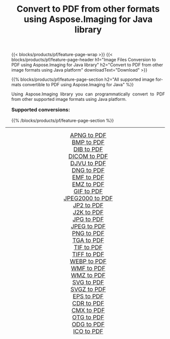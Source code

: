 ﻿---
title: Convert to PDF from other formats using Aspose.Imaging for Java library 
weight: 3920
url: /java/conversion/to/pdf/ 
lang: en
langdirlevel: 2
locales: zh-hans,ja,it,ru,de,es,fr,nl,id,lt,pl,pt,vi,tr,ko,zh-hant,ar,hi,th,sv,cs,uk,he
description: Using Aspose.Imaging you can convert to PDF from other formats using Java
---

{{< blocks/products/pf/feature-page-wrap >}}
{{< blocks/products/pf/feature-page-header h1="Image Files Conversion to PDF using Aspose.Imaging for Java library" h2="Convert to PDF from other image formats using Java platform" downloadText="Download" >}}


{{% blocks/products/pf/feature-page-section  h2="All supported image formats convertible to PDF using Aspose.Imaging for Java" %}}
<p align=justify>Using Aspose.Imaging library you can programmatically convert to PDF from other supported image formats using Java platform.</p>
<h3 style="margin-top:16px;">
Supported conversions:
</h3>
{{% /blocks/products/pf/feature-page-section %}}
<div class="container-fluid productfamilypage bg-gray">
    <div class="convertypes bg-gray agp-content section">
        <div class="container">
		<hr style="margin-left:-20px;"/>
		<div class="row other-converters" style="gap: 10px;font-size: 19px;text-align:center;">
		    <div class='col-md-3 other-converter remove-lp remove-rp'><a href="/imaging/java/conversion/apng-to-pdf/" style="padding:15px;">APNG to PDF</a></div>
<div class='col-md-3 other-converter remove-lp remove-rp'><a href="/imaging/java/conversion/bmp-to-pdf/" style="padding:15px;">BMP to PDF</a></div>
<div class='col-md-3 other-converter remove-lp remove-rp'><a href="/imaging/java/conversion/dib-to-pdf/" style="padding:15px;">DIB to PDF</a></div>
<div class='col-md-3 other-converter remove-lp remove-rp'><a href="/imaging/java/conversion/dicom-to-pdf/" style="padding:15px;">DICOM to PDF</a></div>
<div class='col-md-3 other-converter remove-lp remove-rp'><a href="/imaging/java/conversion/djvu-to-pdf/" style="padding:15px;">DJVU to PDF</a></div>
<div class='col-md-3 other-converter remove-lp remove-rp'><a href="/imaging/java/conversion/dng-to-pdf/" style="padding:15px;">DNG to PDF</a></div>
<div class='col-md-3 other-converter remove-lp remove-rp'><a href="/imaging/java/conversion/emf-to-pdf/" style="padding:15px;">EMF to PDF</a></div>
<div class='col-md-3 other-converter remove-lp remove-rp'><a href="/imaging/java/conversion/emz-to-pdf/" style="padding:15px;">EMZ to PDF</a></div>
<div class='col-md-3 other-converter remove-lp remove-rp'><a href="/imaging/java/conversion/gif-to-pdf/" style="padding:15px;">GIF to PDF</a></div>
<div class='col-md-3 other-converter remove-lp remove-rp'><a href="/imaging/java/conversion/jpeg2000-to-pdf/" style="padding:15px;">JPEG2000 to PDF</a></div>
<div class='col-md-3 other-converter remove-lp remove-rp'><a href="/imaging/java/conversion/jp2-to-pdf/" style="padding:15px;">JP2 to PDF</a></div>
<div class='col-md-3 other-converter remove-lp remove-rp'><a href="/imaging/java/conversion/j2k-to-pdf/" style="padding:15px;">J2K to PDF</a></div>
<div class='col-md-3 other-converter remove-lp remove-rp'><a href="/imaging/java/conversion/jpg-to-pdf/" style="padding:15px;">JPG to PDF</a></div>
<div class='col-md-3 other-converter remove-lp remove-rp'><a href="/imaging/java/conversion/jpeg-to-pdf/" style="padding:15px;">JPEG to PDF</a></div>
<div class='col-md-3 other-converter remove-lp remove-rp'><a href="/imaging/java/conversion/png-to-pdf/" style="padding:15px;">PNG to PDF</a></div>
<div class='col-md-3 other-converter remove-lp remove-rp'><a href="/imaging/java/conversion/tga-to-pdf/" style="padding:15px;">TGA to PDF</a></div>
<div class='col-md-3 other-converter remove-lp remove-rp'><a href="/imaging/java/conversion/tif-to-pdf/" style="padding:15px;">TIF to PDF</a></div>
<div class='col-md-3 other-converter remove-lp remove-rp'><a href="/imaging/java/conversion/tiff-to-pdf/" style="padding:15px;">TIFF to PDF</a></div>
<div class='col-md-3 other-converter remove-lp remove-rp'><a href="/imaging/java/conversion/webp-to-pdf/" style="padding:15px;">WEBP to PDF</a></div>
<div class='col-md-3 other-converter remove-lp remove-rp'><a href="/imaging/java/conversion/wmf-to-pdf/" style="padding:15px;">WMF to PDF</a></div>
<div class='col-md-3 other-converter remove-lp remove-rp'><a href="/imaging/java/conversion/wmz-to-pdf/" style="padding:15px;">WMZ to PDF</a></div>
<div class='col-md-3 other-converter remove-lp remove-rp'><a href="/imaging/java/conversion/svg-to-pdf/" style="padding:15px;">SVG to PDF</a></div>
<div class='col-md-3 other-converter remove-lp remove-rp'><a href="/imaging/java/conversion/svgz-to-pdf/" style="padding:15px;">SVGZ to PDF</a></div>
<div class='col-md-3 other-converter remove-lp remove-rp'><a href="/imaging/java/conversion/eps-to-pdf/" style="padding:15px;">EPS to PDF</a></div>
<div class='col-md-3 other-converter remove-lp remove-rp'><a href="/imaging/java/conversion/cdr-to-pdf/" style="padding:15px;">CDR to PDF</a></div>
<div class='col-md-3 other-converter remove-lp remove-rp'><a href="/imaging/java/conversion/cmx-to-pdf/" style="padding:15px;">CMX to PDF</a></div>
<div class='col-md-3 other-converter remove-lp remove-rp'><a href="/imaging/java/conversion/otg-to-pdf/" style="padding:15px;">OTG to PDF</a></div>
<div class='col-md-3 other-converter remove-lp remove-rp'><a href="/imaging/java/conversion/odg-to-pdf/" style="padding:15px;">ODG to PDF</a></div>
<div class='col-md-3 other-converter remove-lp remove-rp'><a href="/imaging/java/conversion/ico-to-pdf/" style="padding:15px;">ICO to PDF</a></div>
                </div>
        </div>
    </div>
</div>
<br/>

